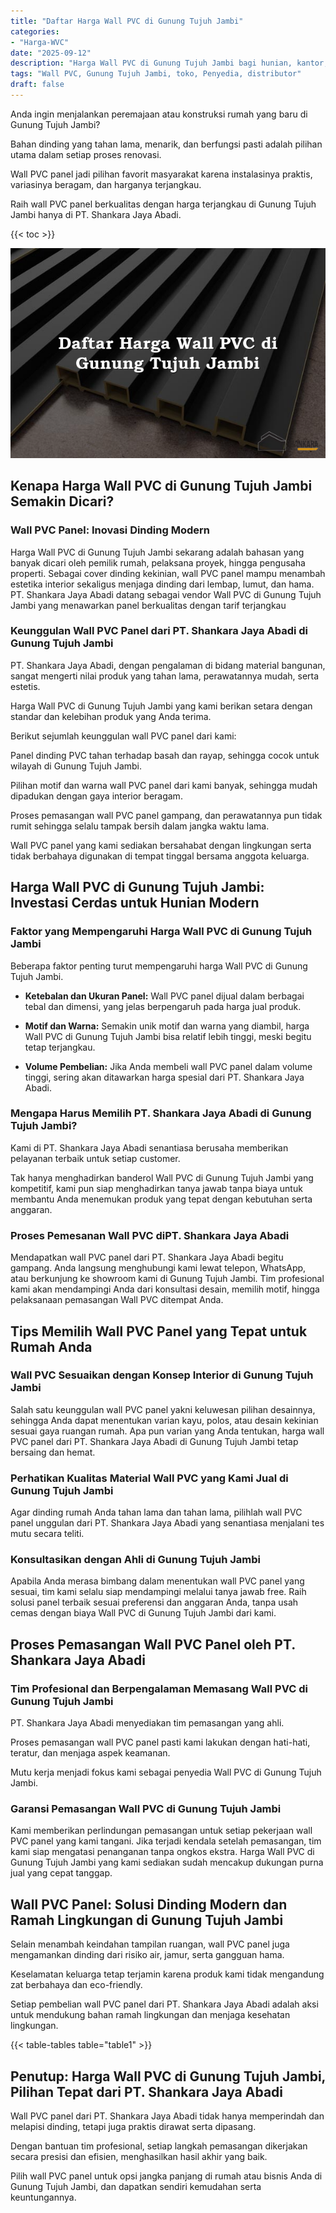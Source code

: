 ```yaml
---
title: "Daftar Harga Wall PVC di Gunung Tujuh Jambi"
categories: 
- "Harga-WVC"
date: "2025-09-12"
description: "Harga Wall PVC di Gunung Tujuh Jambi bagi hunian, kantor, serta toko. Material terbaik, beragam motif, warna modern, beserta jasa instalasi ditangani oleh teknisi profesional serta jaminan resmi!|Servis penyediaan Wall PVC di Gunung Tujuh Jambi untuk kebutuhan hunian, office, atau ritel, dengan produk terbaik dan instalasi oleh tim profesional serta jaminan resmi.|Alternatif Wall PVC di Gunung Tujuh Jambi yang terbukti bagi hunian, kantor, dan ritel, bersama panel terbaik dan pemasangan oleh tenaga ahli berpengalaman dan kepastian resmi.|Distribusi Wall PVC di Gunung Tujuh Jambi untuk tempat tinggal, perkantoran, serta gerai, dengan produk berkualitas dan instalasi ditangani oleh tim berpengalaman, dilengkapi dengan jaminan resmi.}"
tags: "Wall PVC, Gunung Tujuh Jambi, toko, Penyedia, distributor"
draft: false
---
```


Anda ingin menjalankan peremajaan atau konstruksi rumah yang baru di Gunung Tujuh Jambi?

Bahan dinding yang tahan lama, menarik, dan berfungsi pasti adalah pilihan utama dalam setiap proses renovasi.

Wall PVC panel jadi pilihan favorit masyarakat karena instalasinya praktis, variasinya beragam, dan harganya terjangkau.

Raih wall PVC panel berkualitas dengan harga terjangkau di Gunung Tujuh Jambi hanya di PT. Shankara Jaya Abadi.

{{< toc >}}

![Daftar Harga Wall PVC di Gunung Tujuh Jambi](/images/Harga-WVC/Daftar-Harga-Wall-PVC-di-Gunung-Tujuh-Jambi.png)


## Kenapa Harga Wall PVC di Gunung Tujuh Jambi Semakin Dicari?

### Wall PVC Panel: Inovasi Dinding Modern

Harga Wall PVC di Gunung Tujuh Jambi sekarang adalah bahasan yang banyak dicari oleh pemilik rumah, pelaksana proyek, hingga pengusaha properti. Sebagai cover dinding kekinian, wall PVC panel mampu menambah estetika interior sekaligus menjaga dinding dari lembap, lumut, dan hama. PT. Shankara Jaya Abadi datang sebagai vendor Wall PVC di Gunung Tujuh Jambi yang menawarkan panel berkualitas dengan tarif terjangkau

### Keunggulan Wall PVC Panel dari PT. Shankara Jaya Abadi di Gunung Tujuh Jambi

PT. Shankara Jaya Abadi, dengan pengalaman di bidang material bangunan, sangat mengerti nilai produk yang tahan lama, perawatannya mudah, serta estetis.

Harga Wall PVC di Gunung Tujuh Jambi yang kami berikan setara dengan standar dan kelebihan produk yang Anda terima.

Berikut sejumlah keunggulan wall PVC panel dari kami:

Panel dinding PVC tahan terhadap basah dan rayap, sehingga cocok untuk wilayah di Gunung Tujuh Jambi.

Pilihan motif dan warna wall PVC panel dari kami banyak, sehingga mudah dipadukan dengan gaya interior beragam.

Proses pemasangan wall PVC panel gampang, dan perawatannya pun tidak rumit sehingga selalu tampak bersih dalam jangka waktu lama.

Wall PVC panel yang kami sediakan bersahabat dengan lingkungan serta tidak berbahaya digunakan di tempat tinggal bersama anggota keluarga.

## Harga Wall PVC di Gunung Tujuh Jambi: Investasi Cerdas untuk Hunian Modern

### Faktor yang Mempengaruhi Harga Wall PVC di Gunung Tujuh Jambi

Beberapa faktor penting turut mempengaruhi harga Wall PVC di Gunung Tujuh Jambi.

- **Ketebalan dan Ukuran Panel:** Wall PVC panel dijual dalam berbagai tebal dan dimensi, yang jelas berpengaruh pada harga jual produk.

- **Motif dan Warna:** Semakin unik motif dan warna yang diambil, harga Wall PVC di Gunung Tujuh Jambi bisa relatif lebih tinggi, meski begitu tetap terjangkau.

- **Volume Pembelian:** Jika Anda membeli wall PVC panel dalam volume tinggi, sering akan ditawarkan harga spesial dari PT. Shankara Jaya Abadi.

### Mengapa Harus Memilih PT. Shankara Jaya Abadi di Gunung Tujuh Jambi?

Kami di PT. Shankara Jaya Abadi senantiasa berusaha memberikan pelayanan terbaik untuk setiap customer.

Tak hanya menghadirkan banderol Wall PVC di Gunung Tujuh Jambi yang kompetitif, kami pun siap menghadirkan tanya jawab tanpa biaya untuk membantu Anda menemukan produk yang tepat dengan kebutuhan serta anggaran.

### Proses Pemesanan Wall PVC diPT. Shankara Jaya Abadi

Mendapatkan wall PVC panel dari PT. Shankara Jaya Abadi begitu gampang. Anda langsung menghubungi kami lewat telepon, WhatsApp, atau berkunjung ke showroom kami di Gunung Tujuh Jambi. Tim profesional kami akan mendampingi Anda dari konsultasi desain, memilih motif, hingga pelaksanaan pemasangan Wall PVC ditempat Anda.

## Tips Memilih Wall PVC Panel yang Tepat untuk Rumah Anda

### Wall PVC Sesuaikan dengan Konsep Interior di Gunung Tujuh Jambi

Salah satu keunggulan wall PVC panel yakni keluwesan pilihan desainnya, sehingga Anda dapat menentukan varian kayu, polos, atau desain kekinian sesuai gaya ruangan rumah. Apa pun varian yang Anda tentukan, harga wall PVC panel dari PT. Shankara Jaya Abadi di Gunung Tujuh Jambi tetap bersaing dan hemat.

### Perhatikan Kualitas Material Wall PVC yang Kami Jual di Gunung Tujuh Jambi

Agar dinding rumah Anda tahan lama dan tahan lama, pilihlah wall PVC panel unggulan dari PT. Shankara Jaya Abadi yang senantiasa menjalani tes mutu secara teliti.

### Konsultasikan dengan Ahli di Gunung Tujuh Jambi

Apabila Anda merasa bimbang dalam menentukan wall PVC panel yang sesuai, tim kami selalu siap mendampingi melalui tanya jawab free. Raih solusi panel terbaik sesuai preferensi dan anggaran Anda, tanpa usah cemas dengan biaya Wall PVC di Gunung Tujuh Jambi dari kami.

## Proses Pemasangan Wall PVC Panel oleh PT. Shankara Jaya Abadi

### Tim Profesional dan Berpengalaman Memasang Wall PVC di Gunung Tujuh Jambi

PT. Shankara Jaya Abadi menyediakan tim pemasangan yang ahli.

Proses pemasangan wall PVC panel pasti kami lakukan dengan hati-hati, teratur, dan menjaga aspek keamanan.

Mutu kerja menjadi fokus kami sebagai penyedia Wall PVC di Gunung Tujuh Jambi.

### Garansi Pemasangan Wall PVC di Gunung Tujuh Jambi

Kami memberikan perlindungan pemasangan untuk setiap pekerjaan wall PVC panel yang kami tangani. Jika terjadi kendala setelah pemasangan, tim kami siap mengatasi penanganan tanpa ongkos ekstra. Harga Wall PVC di Gunung Tujuh Jambi yang kami sediakan sudah mencakup dukungan purna jual yang cepat tanggap.

## Wall PVC Panel: Solusi Dinding Modern dan Ramah Lingkungan di Gunung Tujuh Jambi

Selain menambah keindahan tampilan ruangan, wall PVC panel juga mengamankan dinding dari risiko air, jamur, serta gangguan hama.

Keselamatan keluarga tetap terjamin karena produk kami tidak mengandung zat berbahaya dan eco-friendly.

Setiap pembelian wall PVC panel dari PT. Shankara Jaya Abadi adalah aksi untuk mendukung bahan ramah lingkungan dan menjaga kesehatan lingkungan.

{{< table-tables table="table1" >}}

## Penutup: Harga Wall PVC di Gunung Tujuh Jambi, Pilihan Tepat dari PT. Shankara Jaya Abadi

Wall PVC panel dari PT. Shankara Jaya Abadi tidak hanya memperindah dan melapisi dinding, tetapi juga praktis dirawat serta dipasang.

Dengan bantuan tim profesional, setiap langkah pemasangan dikerjakan secara presisi dan efisien, menghasilkan hasil akhir yang baik.

Pilih wall PVC panel untuk opsi jangka panjang di rumah atau bisnis Anda di Gunung Tujuh Jambi, dan dapatkan sendiri kemudahan serta keuntungannya.